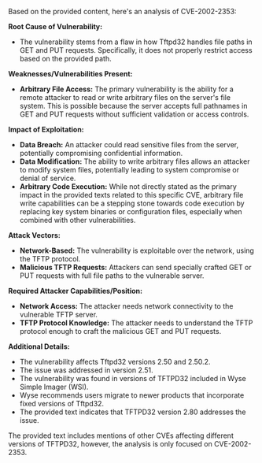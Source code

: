 Based on the provided content, here's an analysis of CVE-2002-2353:

**Root Cause of Vulnerability:**

*   The vulnerability stems from a flaw in how Tftpd32 handles file paths in GET and PUT requests. Specifically, it does not properly restrict access based on the provided path.

**Weaknesses/Vulnerabilities Present:**

*   **Arbitrary File Access:** The primary vulnerability is the ability for a remote attacker to read or write arbitrary files on the server's file system. This is possible because the server accepts full pathnames in GET and PUT requests without sufficient validation or access controls.

**Impact of Exploitation:**

*   **Data Breach:** An attacker could read sensitive files from the server, potentially compromising confidential information.
*   **Data Modification:** The ability to write arbitrary files allows an attacker to modify system files, potentially leading to system compromise or denial of service.
*   **Arbitrary Code Execution:** While not directly stated as the primary impact in the provided texts related to this specific CVE, arbitrary file write capabilities can be a stepping stone towards code execution by replacing key system binaries or configuration files, especially when combined with other vulnerabilities.

**Attack Vectors:**

*   **Network-Based:** The vulnerability is exploitable over the network, using the TFTP protocol.
*   **Malicious TFTP Requests:** Attackers can send specially crafted GET or PUT requests with full file paths to the vulnerable server.

**Required Attacker Capabilities/Position:**

*   **Network Access:** The attacker needs network connectivity to the vulnerable TFTP server.
*   **TFTP Protocol Knowledge:** The attacker needs to understand the TFTP protocol enough to craft the malicious GET and PUT requests.

**Additional Details:**

*   The vulnerability affects Tftpd32 versions 2.50 and 2.50.2.
*   The issue was addressed in version 2.51.
*   The vulnerability was found in versions of TFTPD32 included in Wyse Simple Imager (WSI).
*   Wyse recommends users migrate to newer products that incorporate fixed versions of Tftpd32.
*   The provided text indicates that TFTPD32 version 2.80 addresses the issue.

The provided text includes mentions of other CVEs affecting different versions of TFTPD32, however, the analysis is only focused on CVE-2002-2353.